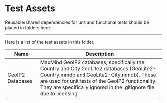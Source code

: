 # Test Assets

Reusable/shared dependencies for unit and functional tests should be placed in folders here.

----

Here is a list of the test assets in this folder.

| Name | Description |
|------- | ----- |
| GeoIP2 Databases | MaxMind GeoIP2 databases, specifically the Country and City GeoLite2 databases (GeoLite2-Country.mmdb and GeoLite2-City.mmdb). These are used for unit tests of the GeoIP2 functionality. They are specifically ignored in the .gitignore file due to licensing.
